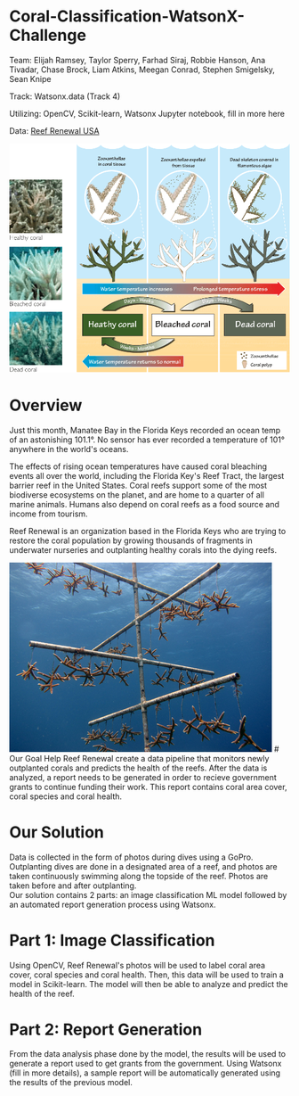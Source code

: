 # Coral-Classification-WatsonX-Challenge
Team: Elijah Ramsey, Taylor Sperry, Farhad Siraj, Robbie Hanson, Ana Tivadar, Chase Brock, Liam Atkins, Meegan Conrad, Stephen Smigelsky, Sean Knipe    

Track: Watsonx.data (Track 4)     

Utilizing: OpenCV, Scikit-learn, Watsonx Jupyter notebook, fill in more here    

Data: [Reef Renewal USA](https://reefrenewalusa.org)

<img src="ReadMe photos/18-Figure1.3-1.png" alt="Alt text" title="Bleaching">
 
# Overview 
Just this month, Manatee Bay in the Florida Keys recorded an ocean temp of an astonishing 101.1°. No sensor has ever recorded a temperature of 101° anywhere in the world's oceans. 

The effects of rising ocean temperatures have caused coral bleaching events all over the world, including the Florida Key's Reef Tract, the largest barrier reef in the United States. Coral reefs support some of the most biodiverse ecosystems on the planet, and are home to a quarter of all marine animals. Humans also depend on coral reefs as a food source and income from tourism. 

Reef Renewal is an organization based in the Florida Keys who are trying to restore the coral population by growing thousands of fragments in underwater nurseries and outplanting healthy corals into the dying reefs. 

<img src="ReadMe photos/staghorn-nursery-tree-salt-river-stx_noaa_472.jpg" alt="Alt text" title="Nursery">
# Our Goal
Help Reef Renewal create a data pipeline that monitors newly outplanted corals and predicts the health of the reefs. After the data is analyzed, a report needs to be generated in order to recieve government grants to continue funding their work. This report contains coral area cover, coral species and coral health.  

# Our Solution
Data is collected in the form of photos during dives using a GoPro. Outplanting dives are done in a designated area of a reef, and photos are taken continuously swimming along the topside of the reef. Photos are taken before and after outplanting.   
Our solution contains 2 parts: an image classification ML model followed by an automated report generation process using Watsonx. 

# Part 1: Image Classification
Using OpenCV, Reef Renewal's photos will be used to label coral area cover, coral species and coral health. Then, this data will be used to train a model in Scikit-learn. The model will then be able to analyze and predict the health of the reef. 

# Part 2: Report Generation
From the data analysis phase done by the model, the results will be used to generate a report used to get grants from the government. Using Watsonx (fill in more details), a sample report will be automatically generated using the results of the previous model. 
